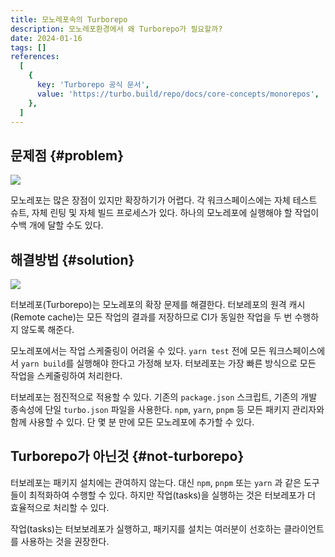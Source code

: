 ```yaml
---
title: 모노레포속의 Turborepo
description: 모노레포환경에서 왜 Turborepo가 필요할까?
date: 2024-01-16
tags: []
references:
  [
    {
      key: 'Turborepo 공식 문서',
      value: 'https://turbo.build/repo/docs/core-concepts/monorepos',
    },
  ]
---
```


## 문제점 {#problem}

![](https://s3.ap-northeast-2.amazonaws.com/vigorously.xyz/assets/images/turborepo-doc-turborepo-in-monorepo/1.png)

모노레포는 많은 장점이 있지만 확장하기가 어렵다. 각 워크스페이스에는 자체 테스트 슈트, 자체 린팅 및 자체 빌드 프로세스가 있다. 하나의 모노레포에 실행해야 할 작업이 수백 개에 달할 수도 있다.

## 해결방법 {#solution}

![](https://s3.ap-northeast-2.amazonaws.com/vigorously.xyz/assets/images/turborepo-doc-turborepo-in-monorepo/2.png)

터보레포(Turborepo)는 모노레포의 확장 문제를 해결한다. 터보레포의 원격 캐시(Remote cache)는 모든 작업의 결과를 저장하므로 CI가 동일한 작업을 두 번 수행하지 않도록 해준다.

모노레포에서는 작업 스케줄링이 어려울 수 있다. `yarn test` 전에 모든 워크스페이스에서 `yarn build`를 실행해야 한다고 가정해 보자. 터보레포는 가장 빠른 방식으로 모든 작업을 스케줄링하여 처리한다.

터보레포는 점진적으로 적용할 수 있다. 기존의 `package.json` 스크립트, 기존의 개발 종속성에 단일 `turbo.json` 파일을 사용한다. `npm`, `yarn`, `pnpm` 등 모든 패키지 관리자와 함께 사용할 수 있다. 단 몇 분 만에 모든 모노레포에 추가할 수 있다.

## Turborepo가 아닌것 {#not-turborepo}

터보레포는 패키지 설치에는 관여하지 않는다. 대신 `npm`, `pnpm` 또는 `yarn` 과 같은 도구들이 최적화하여 수행할 수 있다. 하지만 작업(tasks)을 실행하는 것은 터보레포가 더 효율적으로 처리할 수 있다.

작업(tasks)는 터보보레포가 실행하고, 패키지를 설치는 여러분이 선호하는 클라이언트를 사용하는 것을 권장한다.
